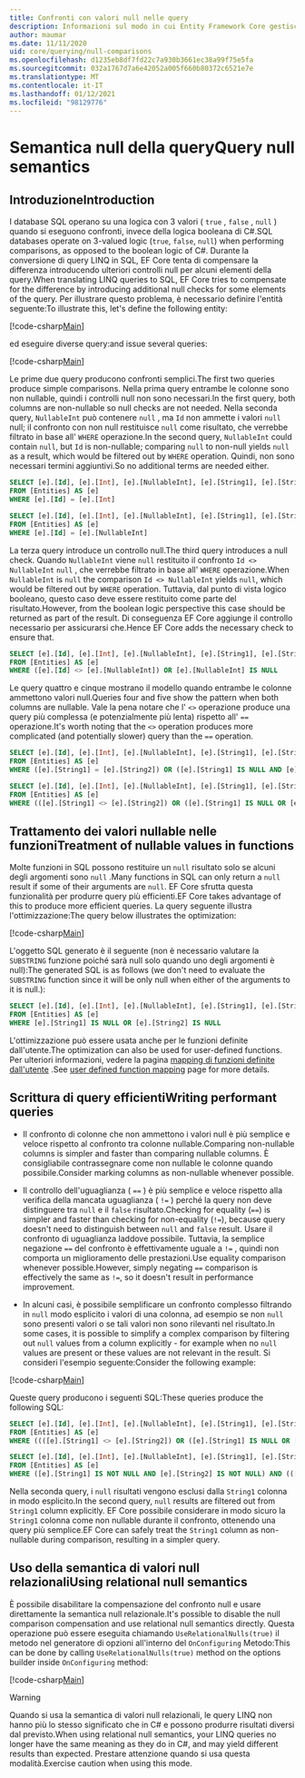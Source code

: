 ```yaml
---
title: Confronti con valori null nelle query
description: Informazioni sul modo in cui Entity Framework Core gestisce i confronti NULL nelle query
author: maumar
ms.date: 11/11/2020
uid: core/querying/null-comparisons
ms.openlocfilehash: d1235eb8df7fd22c7a930b3661ec38a99f75e5fa
ms.sourcegitcommit: 032a1767d7a6e42052a005f660b80372c6521e7e
ms.translationtype: MT
ms.contentlocale: it-IT
ms.lasthandoff: 01/12/2021
ms.locfileid: "98129776"
---
```

# <a name="query-null-semantics"></a><span data-ttu-id="7482c-103">Semantica null della query</span><span class="sxs-lookup"><span data-stu-id="7482c-103">Query null semantics</span></span>

## <a name="introduction"></a><span data-ttu-id="7482c-104">Introduzione</span><span class="sxs-lookup"><span data-stu-id="7482c-104">Introduction</span></span>

<span data-ttu-id="7482c-105">I database SQL operano su una logica con 3 valori ( `true` , `false` , `null` ) quando si eseguono confronti, invece della logica booleana di C#.</span><span class="sxs-lookup"><span data-stu-id="7482c-105">SQL databases operate on 3-valued logic (`true`, `false`, `null`) when performing comparisons, as opposed to the boolean logic of C#.</span></span> <span data-ttu-id="7482c-106">Durante la conversione di query LINQ in SQL, EF Core tenta di compensare la differenza introducendo ulteriori controlli null per alcuni elementi della query.</span><span class="sxs-lookup"><span data-stu-id="7482c-106">When translating LINQ queries to SQL, EF Core tries to compensate for the difference by introducing additional null checks for some elements of the query.</span></span>
<span data-ttu-id="7482c-107">Per illustrare questo problema, è necessario definire l'entità seguente:</span><span class="sxs-lookup"><span data-stu-id="7482c-107">To illustrate this, let's define the following entity:</span></span>

[!code-csharp[Main](../../../samples/core/Querying/NullSemantics/NullSemanticsEntity.cs#Entity)]

<span data-ttu-id="7482c-108">ed eseguire diverse query:</span><span class="sxs-lookup"><span data-stu-id="7482c-108">and issue several queries:</span></span>

[!code-csharp[Main](../../../samples/core/Querying/NullSemantics/Program.cs#BasicExamples)]

<span data-ttu-id="7482c-109">Le prime due query producono confronti semplici.</span><span class="sxs-lookup"><span data-stu-id="7482c-109">The first two queries produce simple comparisons.</span></span> <span data-ttu-id="7482c-110">Nella prima query entrambe le colonne sono non nullable, quindi i controlli null non sono necessari.</span><span class="sxs-lookup"><span data-stu-id="7482c-110">In the first query, both columns are non-nullable so null checks are not needed.</span></span> <span data-ttu-id="7482c-111">Nella seconda query, `NullableInt` può contenere `null` , ma `Id` non ammette i valori `null` null; il confronto con non null restituisce `null` come risultato, che verrebbe filtrato in base all' `WHERE` operazione.</span><span class="sxs-lookup"><span data-stu-id="7482c-111">In the second query, `NullableInt` could contain `null`, but `Id` is non-nullable; comparing `null` to non-null yields `null` as a result, which would be filtered out by `WHERE` operation.</span></span> <span data-ttu-id="7482c-112">Quindi, non sono necessari termini aggiuntivi.</span><span class="sxs-lookup"><span data-stu-id="7482c-112">So no additional terms are needed either.</span></span>

```sql
SELECT [e].[Id], [e].[Int], [e].[NullableInt], [e].[String1], [e].[String2]
FROM [Entities] AS [e]
WHERE [e].[Id] = [e].[Int]

SELECT [e].[Id], [e].[Int], [e].[NullableInt], [e].[String1], [e].[String2]
FROM [Entities] AS [e]
WHERE [e].[Id] = [e].[NullableInt]
```

<span data-ttu-id="7482c-113">La terza query introduce un controllo null.</span><span class="sxs-lookup"><span data-stu-id="7482c-113">The third query introduces a null check.</span></span> <span data-ttu-id="7482c-114">Quando `NullableInt` viene `null` restituito il confronto `Id <> NullableInt` `null` , che verrebbe filtrato in base all' `WHERE` operazione.</span><span class="sxs-lookup"><span data-stu-id="7482c-114">When `NullableInt` is `null` the comparison `Id <> NullableInt` yields `null`, which would be filtered out by `WHERE` operation.</span></span> <span data-ttu-id="7482c-115">Tuttavia, dal punto di vista logico booleano, questo caso deve essere restituito come parte del risultato.</span><span class="sxs-lookup"><span data-stu-id="7482c-115">However, from the boolean logic perspective this case should be returned as part of the result.</span></span> <span data-ttu-id="7482c-116">Di conseguenza EF Core aggiunge il controllo necessario per assicurarsi che.</span><span class="sxs-lookup"><span data-stu-id="7482c-116">Hence EF Core adds the necessary check to ensure that.</span></span>

```sql
SELECT [e].[Id], [e].[Int], [e].[NullableInt], [e].[String1], [e].[String2]
FROM [Entities] AS [e]
WHERE ([e].[Id] <> [e].[NullableInt]) OR [e].[NullableInt] IS NULL
```

<span data-ttu-id="7482c-117">Le query quattro e cinque mostrano il modello quando entrambe le colonne ammettono valori null.</span><span class="sxs-lookup"><span data-stu-id="7482c-117">Queries four and five show the pattern when both columns are nullable.</span></span> <span data-ttu-id="7482c-118">Vale la pena notare che l' `<>` operazione produce una query più complessa (e potenzialmente più lenta) rispetto all' `==` operazione.</span><span class="sxs-lookup"><span data-stu-id="7482c-118">It's worth noting that the `<>` operation produces more complicated (and potentially slower) query than the `==` operation.</span></span>

```sql
SELECT [e].[Id], [e].[Int], [e].[NullableInt], [e].[String1], [e].[String2]
FROM [Entities] AS [e]
WHERE ([e].[String1] = [e].[String2]) OR ([e].[String1] IS NULL AND [e].[String2] IS NULL)

SELECT [e].[Id], [e].[Int], [e].[NullableInt], [e].[String1], [e].[String2]
FROM [Entities] AS [e]
WHERE (([e].[String1] <> [e].[String2]) OR ([e].[String1] IS NULL OR [e].[String2] IS NULL)) AND ([e].[String1] IS NOT NULL OR [e].[String2] IS NOT NULL)
```

## <a name="treatment-of-nullable-values-in-functions"></a><span data-ttu-id="7482c-119">Trattamento dei valori nullable nelle funzioni</span><span class="sxs-lookup"><span data-stu-id="7482c-119">Treatment of nullable values in functions</span></span>

<span data-ttu-id="7482c-120">Molte funzioni in SQL possono restituire un `null` risultato solo se alcuni degli argomenti sono `null` .</span><span class="sxs-lookup"><span data-stu-id="7482c-120">Many functions in SQL can only return a `null` result if some of their arguments are `null`.</span></span> <span data-ttu-id="7482c-121">EF Core sfrutta questa funzionalità per produrre query più efficienti.</span><span class="sxs-lookup"><span data-stu-id="7482c-121">EF Core takes advantage of this to produce more efficient queries.</span></span>
<span data-ttu-id="7482c-122">La query seguente illustra l'ottimizzazione:</span><span class="sxs-lookup"><span data-stu-id="7482c-122">The query below illustrates the optimization:</span></span>

[!code-csharp[Main](../../../samples/core/Querying/NullSemantics/Program.cs#Functions)]

<span data-ttu-id="7482c-123">L'oggetto SQL generato è il seguente (non è necessario valutare la `SUBSTRING` funzione poiché sarà null solo quando uno degli argomenti è null):</span><span class="sxs-lookup"><span data-stu-id="7482c-123">The generated SQL is as follows (we don't need to evaluate the `SUBSTRING` function since it will be only null when either of the arguments to it is null.):</span></span>

```sql
SELECT [e].[Id], [e].[Int], [e].[NullableInt], [e].[String1], [e].[String2]
FROM [Entities] AS [e]
WHERE [e].[String1] IS NULL OR [e].[String2] IS NULL
```

<span data-ttu-id="7482c-124">L'ottimizzazione può essere usata anche per le funzioni definite dall'utente.</span><span class="sxs-lookup"><span data-stu-id="7482c-124">The optimization can also be used for user-defined functions.</span></span> <span data-ttu-id="7482c-125">Per ulteriori informazioni, vedere la pagina [mapping di funzioni definite dall'utente](xref:core/querying/user-defined-function-mapping#configuring-nullability-of-user-defined-function-based-on-its-arguments) .</span><span class="sxs-lookup"><span data-stu-id="7482c-125">See [user defined function mapping](xref:core/querying/user-defined-function-mapping#configuring-nullability-of-user-defined-function-based-on-its-arguments) page for more details.</span></span>

## <a name="writing-performant-queries"></a><span data-ttu-id="7482c-126">Scrittura di query efficienti</span><span class="sxs-lookup"><span data-stu-id="7482c-126">Writing performant queries</span></span>

- <span data-ttu-id="7482c-127">Il confronto di colonne che non ammettono i valori null è più semplice e veloce rispetto al confronto tra colonne nullable.</span><span class="sxs-lookup"><span data-stu-id="7482c-127">Comparing non-nullable columns is simpler and faster than comparing nullable columns.</span></span> <span data-ttu-id="7482c-128">È consigliabile contrassegnare come non nullable le colonne quando possibile.</span><span class="sxs-lookup"><span data-stu-id="7482c-128">Consider marking columns as non-nullable whenever possible.</span></span>

- <span data-ttu-id="7482c-129">Il controllo dell'uguaglianza ( `==` ) è più semplice e veloce rispetto alla verifica della mancata uguaglianza ( `!=` ) perché la query non deve distinguere tra `null` e il `false` risultato.</span><span class="sxs-lookup"><span data-stu-id="7482c-129">Checking for equality (`==`) is simpler and faster than checking for non-equality (`!=`), because query doesn't need to distinguish between `null` and `false` result.</span></span> <span data-ttu-id="7482c-130">Usare il confronto di uguaglianza laddove possibile. Tuttavia, la semplice negazione `==` del confronto è effettivamente uguale a `!=` , quindi non comporta un miglioramento delle prestazioni.</span><span class="sxs-lookup"><span data-stu-id="7482c-130">Use equality comparison whenever possible.However, simply negating `==` comparison is effectively the same as `!=`, so it doesn't result in performance improvement.</span></span>

- <span data-ttu-id="7482c-131">In alcuni casi, è possibile semplificare un confronto complesso filtrando in `null` modo esplicito i valori di una colonna, ad esempio se non `null` sono presenti valori o se tali valori non sono rilevanti nel risultato.</span><span class="sxs-lookup"><span data-stu-id="7482c-131">In some cases, it is possible to simplify a complex comparison by filtering out `null` values from a column explicitly - for example when no `null` values are present or these values are not relevant in the result.</span></span> <span data-ttu-id="7482c-132">Si consideri l'esempio seguente:</span><span class="sxs-lookup"><span data-stu-id="7482c-132">Consider the following example:</span></span>

[!code-csharp[Main](../../../samples/core/Querying/NullSemantics/Program.cs#ManualOptimization)]

<span data-ttu-id="7482c-133">Queste query producono i seguenti SQL:</span><span class="sxs-lookup"><span data-stu-id="7482c-133">These queries produce the following SQL:</span></span>

```sql
SELECT [e].[Id], [e].[Int], [e].[NullableInt], [e].[String1], [e].[String2]
FROM [Entities] AS [e]
WHERE ((([e].[String1] <> [e].[String2]) OR ([e].[String1] IS NULL OR [e].[String2] IS NULL)) AND ([e].[String1] IS NOT NULL OR [e].[String2] IS NOT NULL)) OR ((CAST(LEN([e].[String1]) AS int) = CAST(LEN([e].[String2]) AS int)) OR ([e].[String1] IS NULL AND [e].[String2] IS NULL))

SELECT [e].[Id], [e].[Int], [e].[NullableInt], [e].[String1], [e].[String2]
FROM [Entities] AS [e]
WHERE ([e].[String1] IS NOT NULL AND [e].[String2] IS NOT NULL) AND (([e].[String1] <> [e].[String2]) OR (CAST(LEN([e].[String1]) AS int) = CAST(LEN([e].[String2]) AS int)))
```

<span data-ttu-id="7482c-134">Nella seconda query, i `null` risultati vengono esclusi dalla `String1` colonna in modo esplicito.</span><span class="sxs-lookup"><span data-stu-id="7482c-134">In the second query, `null` results are filtered out from `String1` column explicitly.</span></span> <span data-ttu-id="7482c-135">EF Core possibile considerare in modo sicuro la `String1` colonna come non nullable durante il confronto, ottenendo una query più semplice.</span><span class="sxs-lookup"><span data-stu-id="7482c-135">EF Core can safely treat the `String1` column as non-nullable during comparison, resulting in a simpler query.</span></span>

## <a name="using-relational-null-semantics"></a><span data-ttu-id="7482c-136">Uso della semantica di valori null relazionali</span><span class="sxs-lookup"><span data-stu-id="7482c-136">Using relational null semantics</span></span>

<span data-ttu-id="7482c-137">È possibile disabilitare la compensazione del confronto null e usare direttamente la semantica null relazionale.</span><span class="sxs-lookup"><span data-stu-id="7482c-137">It's possible to disable the null comparison compensation and use relational null semantics directly.</span></span> <span data-ttu-id="7482c-138">Questa operazione può essere eseguita chiamando `UseRelationalNulls(true)` il metodo nel generatore di opzioni all'interno del `OnConfiguring` Metodo:</span><span class="sxs-lookup"><span data-stu-id="7482c-138">This can be done by calling `UseRelationalNulls(true)` method on the options builder inside `OnConfiguring` method:</span></span>

[!code-csharp[Main](../../../samples/core/Querying/NullSemantics/NullSemanticsContext.cs#UseRelationalNulls)]

> [!WARNING]
> <span data-ttu-id="7482c-139">Quando si usa la semantica di valori null relazionali, le query LINQ non hanno più lo stesso significato che in C# e possono produrre risultati diversi dal previsto.</span><span class="sxs-lookup"><span data-stu-id="7482c-139">When using relational null semantics, your LINQ queries no longer have the same meaning as they do in C#, and may yield different results than expected.</span></span> <span data-ttu-id="7482c-140">Prestare attenzione quando si usa questa modalità.</span><span class="sxs-lookup"><span data-stu-id="7482c-140">Exercise caution when using this mode.</span></span>
